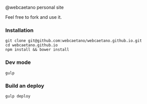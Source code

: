 @webcaetano personal site

Feel free to fork and use it.


### Installation

```
git clone git@github.com:webcaetano/webcaetano.github.io.git
cd webcaetano.github.io
npm install && bower install
```

### Dev mode

```
gulp
```

### Build an deploy 

```
gulp deploy
```
